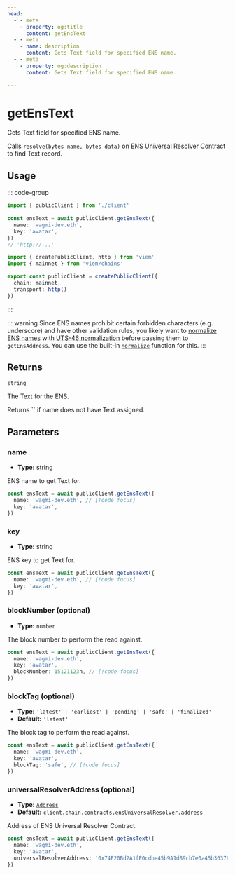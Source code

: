 ```yaml
---
head:
  - - meta
    - property: og:title
      content: getEnsText
  - - meta
    - name: description
      content: Gets Text field for specified ENS name.
  - - meta
    - property: og:description
      content: Gets Text field for specified ENS name.

---
```


# getEnsText

Gets Text field for specified ENS name.

Calls `resolve(bytes name, bytes data)` on ENS Universal Resolver Contract to find Text record.

## Usage

::: code-group

```ts [example.ts]
import { publicClient } from './client'
 
const ensText = await publicClient.getEnsText({
  name: 'wagmi-dev.eth',
  key: 'avatar',
})
// 'http://...'
```

```ts [client.ts]
import { createPublicClient, http } from 'viem'
import { mainnet } from 'viem/chains'

export const publicClient = createPublicClient({
  chain: mainnet,
  transport: http()
})
```

:::

::: warning
Since ENS names prohibit certain forbidden characters (e.g. underscore) and have other validation rules, you likely want to [normalize ENS names](https://docs.ens.domains/contract-api-reference/name-processing#normalising-names) with [UTS-46 normalization](https://unicode.org/reports/tr46) before passing them to `getEnsAddress`. You can use the built-in [`normalize`](/docs/ens/utilities/normalize) function for this.
:::

## Returns

`string`

The Text for the ENS.

Returns `` if name does not have Text assigned.

## Parameters

### name

- **Type:** string

ENS name to get Text for.

```ts
const ensText = await publicClient.getEnsText({
  name: 'wagmi-dev.eth', // [!code focus]
  key: 'avatar',
})
```

### key

- **Type:** string

ENS key to get Text for.

```ts
const ensText = await publicClient.getEnsText({
  name: 'wagmi-dev.eth', // [!code focus]
  key: 'avatar',
})
```

### blockNumber (optional)

- **Type:** `number`

The block number to perform the read against.

```ts
const ensText = await publicClient.getEnsText({
  name: 'wagmi-dev.eth',
  key: 'avatar',
  blockNumber: 15121123n, // [!code focus]
})
```

### blockTag (optional)

- **Type:** `'latest' | 'earliest' | 'pending' | 'safe' | 'finalized'`
- **Default:** `'latest'`

The block tag to perform the read against.

```ts
const ensText = await publicClient.getEnsText({
  name: 'wagmi-dev.eth',
  key: 'avatar',
  blockTag: 'safe', // [!code focus]
})
```

### universalResolverAddress (optional)

- **Type:** [`Address`](/docs/glossary/types#address)
- **Default:** `client.chain.contracts.ensUniversalResolver.address`

Address of ENS Universal Resolver Contract.

```ts
const ensText = await publicClient.getEnsText({
  name: 'wagmi-dev.eth',
  key: 'avatar',
  universalResolverAddress: '0x74E20Bd2A1fE0cdbe45b9A1d89cb7e0a45b36376', // [!code focus]
})
```
